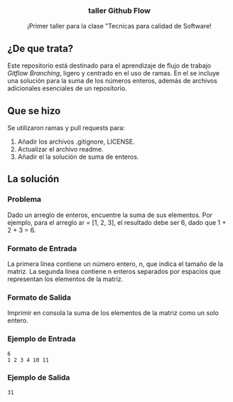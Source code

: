<h3 align="center">taller Github Flow</h3>
<p align="center">¡Primer taller para la clase "Tecnicas para calidad de Software!</p>

## ¿De que trata?

Este repositorio está destinado para el aprendizaje de flujo de trabajo _Gitflow Branching_, ligero y centrado en el uso de ramas. En el se incluye una solución para la suma de los números enteros, además de archivos adicionales esenciales de un repositorio.

## Que se hizo

Se utilizaron ramas y pull requests para:

1. Añadir los archivos .gitignore, LICENSE. 
2. Actualizar el archivo readme.
3. Añadir el la solución de suma de enteros.

## La solución

### Problema
Dado un arreglo de enteros, encuentre la suma de sus elementos.
Por ejemplo, para el arreglo ar = [1, 2, 3], el resultado debe ser 6,
dado que 1 + 2 + 3 = 6.

### Formato de Entrada
La primera línea contiene un número entero, n, que indica el tamaño de la matriz.
La segunda línea contiene n enteros separados por espacios que representan los elementos de la
matriz.

### Formato de Salida
Imprimir en consola la suma de los elementos de la matriz como un solo entero.

### Ejemplo de Entrada
```
6
1 2 3 4 10 11
```

### Ejemplo de Salida
```
31
```

